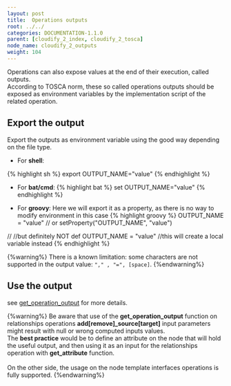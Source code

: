 ```yaml
---
layout: post
title:  Operations outputs
root: ../../
categories: DOCUMENTATION-1.1.0
parent: [cloudify_2_index, cloudify_2_tosca]
node_name: cloudify_2_outputs
weight: 104
---
```


Operations can also expose values at the end of their execution, called outputs.  
According to TOSCA norm, these so called operations outputs should be exposed as environment variables by the implementation script of the related operation.

## Export the output

Export the outputs as environment variable using the good way depending on the file type.  

 - For **shell**:

{% highlight sh %}
export OUTPUT_NAME="value"
{% endhighlight %}

 - For **bat/cmd**:
{% highlight bat %}
set OUTPUT_NAME="value"
{% endhighlight %}

 - For **groovy**: Here we will export it as a property, as there is no way to modify environment in this case
{% highlight groovy %}
OUTPUT_NAME = "value"
// or
setProperty("OUTPUT_NAME", "value")

//
//but definitely NOT
def OUTPUT_NAME = "value" //this will create a local variable instead
{% endhighlight %}

{%warning%}
There is a known limitation: some characters are not supported in the output value: `"," , "=", [space]`.
{%endwarning%}

## Use the output

see [get_operation_output][get_operation_output_ref] for more details.

{%warning%}
Be aware that use of the **get_operation_output** function on relationships operations **add[remove]_source[target]** input parameters might result with null or wrong computed inputs values.  
The **best practice** would be to define an attribute on the node that will hold the useful output, and then using it as an input for the relationships operation with **get_attribute** function.  
</br>
On the other side, the usage on the node template interfaces operations is fully supported.
{%endwarning%}




[get_operation_output_ref]: #/documentation/1.1.0/devops_guide/tosca_grammar/get_operation_output_definition.html  "get_operation_output usage"
